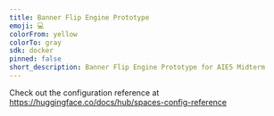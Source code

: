 ```yaml
---
title: Banner Flip Engine Prototype
emoji: 💻
colorFrom: yellow
colorTo: gray
sdk: docker
pinned: false
short_description: Banner Flip Engine Prototype for AIE5 Midterm
---
```


Check out the configuration reference at https://huggingface.co/docs/hub/spaces-config-reference
